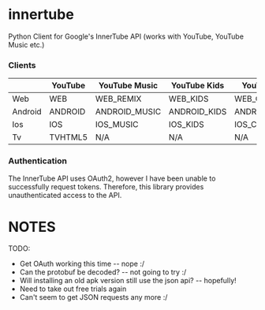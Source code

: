 # innertube
Python Client for Google's InnerTube API (works with YouTube, YouTube Music etc.)

### Clients
|         | YouTube | YouTube Music | YouTube Kids | YouTube Studio  |
| ------- | ------- | ------------- | ------------ | --------------- |
| Web     | WEB     | WEB_REMIX     | WEB_KIDS     | WEB_CREATOR     |
| Android | ANDROID | ANDROID_MUSIC | ANDROID_KIDS | ANDROID_CREATOR |
| Ios     | IOS     | IOS_MUSIC     | IOS_KIDS     | IOS_CREATOR     |
| Tv      | TVHTML5 | N/A           | N/A          | N/A             |

### Authentication
The InnerTube API uses OAuth2, however I have been unable to successfully request tokens.
Therefore, this library provides unauthenticated access to the API.


# NOTES
TODO:
* Get OAuth working this time -- nope :/
* Can the protobuf be decoded? -- not going to try :/
* Will installing an old apk version still use the json api? -- hopefully!
* Need to take out free trials again
* Can't seem to get JSON requests any more :/
